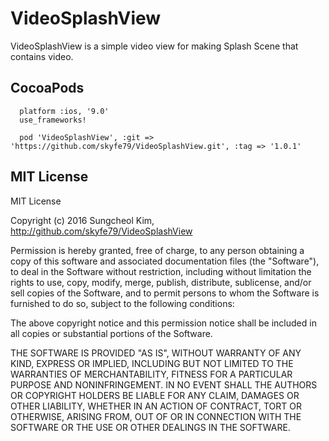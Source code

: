 # VideoSplashView

VideoSplashView is a simple video view for making Splash Scene that contains video. 

## CocoaPods

```
  platform :ios, '9.0'
  use_frameworks!
  
  pod 'VideoSplashView', :git => 'https://github.com/skyfe79/VideoSplashView.git', :tag => '1.0.1'
```

## MIT License

MIT License

Copyright (c) 2016 Sungcheol Kim, http://github.com/skyfe79/VideoSplashView

Permission is hereby granted, free of charge, to any person obtaining a copy
of this software and associated documentation files (the "Software"), to deal
in the Software without restriction, including without limitation the rights
to use, copy, modify, merge, publish, distribute, sublicense, and/or sell
copies of the Software, and to permit persons to whom the Software is
furnished to do so, subject to the following conditions:

The above copyright notice and this permission notice shall be included in all
copies or substantial portions of the Software.

THE SOFTWARE IS PROVIDED "AS IS", WITHOUT WARRANTY OF ANY KIND, EXPRESS OR
IMPLIED, INCLUDING BUT NOT LIMITED TO THE WARRANTIES OF MERCHANTABILITY,
FITNESS FOR A PARTICULAR PURPOSE AND NONINFRINGEMENT. IN NO EVENT SHALL THE
AUTHORS OR COPYRIGHT HOLDERS BE LIABLE FOR ANY CLAIM, DAMAGES OR OTHER
LIABILITY, WHETHER IN AN ACTION OF CONTRACT, TORT OR OTHERWISE, ARISING FROM,
OUT OF OR IN CONNECTION WITH THE SOFTWARE OR THE USE OR OTHER DEALINGS IN THE
SOFTWARE.
